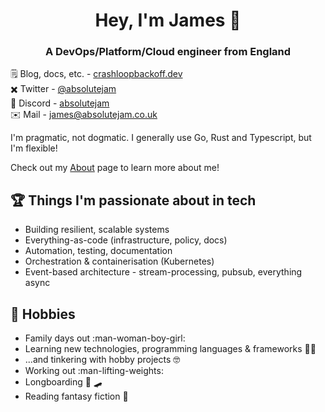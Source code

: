 <h1 align="center">Hey, I'm James 👋</h1>
<h3 align="center">A DevOps/Platform/Cloud engineer from England</h3>

🗒️ Blog, docs, etc. - [crashloopbackoff.dev](https://crashloopbackoff.dev)  
✖️ Twitter - [@absolutejam](https://twitter.com/absolutejam)  
💬 Discord - [absolutejam](https://discord.com/users/absolutejam)  
✉️ Mail - [james@absolutejam.co.uk](mailto:james@absolutejam.co.uk)  

I'm pragmatic, not dogmatic.
I generally use Go, Rust and Typescript, but I'm flexible!

Check out my [About](https://crashloopbackoff.dev/about) page to learn more
about me!

## 🏆 Things I'm passionate about in tech

- Building resilient, scalable systems
- Everything-as-code (infrastructure, policy, docs)
- Automation, testing, documentation
- Orchestration & containerisation (Kubernetes)
- Event-based architecture - stream-processing, pubsub, everything async

## 📅 Hobbies

- Family days out :man-woman-boy-girl:
- Learning new technologies, programming languages & frameworks :technologist:
- ...and tinkering with hobby projects :nerd_face:
- Working out :man-lifting-weights:
- Longboarding :call_me_hand: :skateboard:
- Reading fantasy fiction :blue_book:
